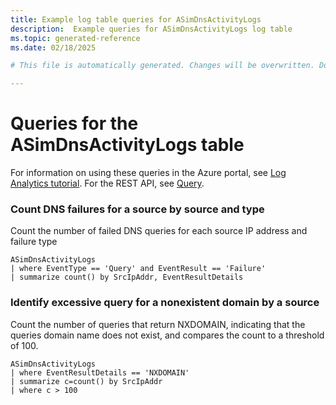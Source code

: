 ```yaml
---
title: Example log table queries for ASimDnsActivityLogs
description:  Example queries for ASimDnsActivityLogs log table
ms.topic: generated-reference
ms.date: 02/18/2025

# This file is automatically generated. Changes will be overwritten. Do not change this file directly. 

---
```


# Queries for the ASimDnsActivityLogs table

For information on using these queries in the Azure portal, see [Log Analytics tutorial](/azure/azure-monitor/logs/log-analytics-tutorial). For the REST API, see [Query](/rest/api/loganalytics/query).


### Count DNS failures for a source by source and type  


Count the number of failed DNS queries for each source IP address and failure type  

```query
ASimDnsActivityLogs
| where EventType == 'Query' and EventResult == 'Failure'
| summarize count() by SrcIpAddr, EventResultDetails
```



### Identify excessive query for a nonexistent domain by a source  


Count the number of queries that return NXDOMAIN, indicating that the queries domain name does not exist, and compares the count to a threshold of 100.  

```query
ASimDnsActivityLogs
| where EventResultDetails == 'NXDOMAIN'
| summarize c=count() by SrcIpAddr
| where c > 100
```

